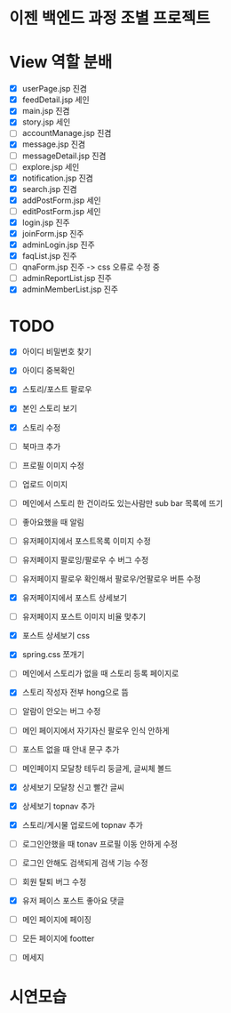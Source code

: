 # 이젠 백엔드 과정 조별 프로젝트


# View 역할 분배
- [x] userPage.jsp 진겸
- [x] feedDetail.jsp 세인
- [x] main.jsp 진겸
- [x] story.jsp 세인
- [ ] accountManage.jsp 진겸
- [x] message.jsp 진겸
- [ ] messageDetail.jsp 진겸
- [ ] explore.jsp 세인
- [x] notification.jsp 진겸
- [x] search.jsp 진겸
- [x] addPostForm.jsp 세인
- [ ] editPostForm.jsp 세인
- [x] login.jsp 진주
- [x] joinForm.jsp 진주
- [x] adminLogin.jsp 진주
- [x] faqList.jsp 진주
- [ ] qnaForm.jsp 진주 -> css 오류로 수정 중
- [ ] adminReportList.jsp 진주
- [x] adminMemberList.jsp 진주

# TODO
- [x] 아이디 비밀번호 찾기
- [x] 아이디 중복확인
- [x] 스토리/포스트 팔로우
- [x] 본인 스토리 보기
- [x] 스토리 수정
- [ ] 북마크 추가
- [ ] 프로필 이미지 수정
- [ ] 업로드 이미지
- [ ] 메인에서 스토리 한 건이라도 있는사람만 sub bar 목록에 뜨기
- [ ] 좋아요했을 때 알림
- [ ] 유저페이지에서 포스트목록 이미지 수정
- [ ] 유저페이지 팔로잉/팔로우 수 버그 수정
- [ ] 유저페이지 팔로우 확인해서 팔로우/언팔로우 버튼 수정
- [x] 유저페이지에서 포스트 상세보기
- [ ] 유저페이지 포스트 이미지 비율 맞추기
- [x] 포스트 상세보기 css
- [x] spring.css 쪼개기
- [ ] 메인에서 스토리가 없을 때 스토리 등록 페이지로
- [x] 스토리 작성자 전부 hong으로 뜸
- [ ] 알람이 안오는 버그 수정
- [ ] 메인 페이지에서 자기자신 팔로우 인식 안하게 
- [ ] 포스트 없을 때 안내 문구 추가 
- [ ] 메인페이지 모달창 테두리 둥글게, 글씨체 볼드
- [x] 상세보기 모달창 신고 빨간 글씨
- [x] 상세보기 topnav 추가
- [x] 스토리/게시물 업로드에 topnav 추가
- [ ] 로그인안했을 때 tonav 프로필 이동 안하게 수정
- [ ] 로그인 안해도 검색되게 검색 기능 수정
- [ ] 회원 탈퇴 버그 수정
- [x] 유저 페이스 포스트 좋아요 댓글
- [ ] 메인 페이지에 페이징
- [ ] 모든 페이지에 footter

- [ ] 메세지

# 시연모습
